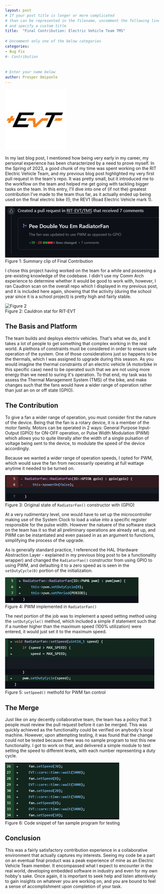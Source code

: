 ```yaml
---
layout: post
# If your post title is longer or more complicated
# than can be represented in the filename, uncomment the following line
# and specify a custom title
title:  "Final Contribution: Electric Vehicle Team TMS"

# Uncomment only one of the below categories
categories: 
- Bug Fix
#- Contribution


# Enter your name below
author: Prosper Omiponle
---
```


![EVT Logo](../assets/2024-04-21-Prosper_Contribution/foss_EVT.webp)
<br>

In my last blog post, I mentioned how being very early in my career, my personal experience has been characterized by a need to prove myself. In the Spring of 2023, a good chunk of my time was spent working on the RIT Electric Vehicle Team, and my previous blog post highlighted my very first pull request in the team's repo. It was pretty small, but it introduced me to the workflow on the team and helped me get going with tackling bigger tasks on the team.
In this entry, I'll dive into one of (if not the) greatest contribution I've made to the team thus far, as it actually ended up being used on the final electric bike (!); the REV1 (Road Electric Vehicle mark 1).

![Figure 1](../assets/2024-05-06-Prosper_Final_Contribution/FC_foss_Fig1.png)
<br>
Figure 1: Summary clip of Final Contribution

 I chose this project having worked on the team for a while and possesing a pre-existing knowledge of the codebase. I didn't use my Comm Arch experience to determine whether it would be good to work with, however, I ran Caudron scan on the overall repo which I displayed in my previous post, and it is included here again, showing that the activity (during the school year since it is a school project) is pretty high and fairly stable.

![Figure 2](../assets/2024-05-06-Prosper_Contribution/foss_Fig2.webp)
<br>
Figure 2: Cauldron stat for RIT-EVT

## The Basis and Platform
The team builds and deploys electriv vehicles. That's what we do, and it takes a lot of people to get something that complex working in the real world. A plethora of constraints must be considered in order to ensure safe operation of the system. One of those considerations just so happens to be the thermals, which I was assigned to upgrade during this season.
As you would imagine the thermal constraints of an electric vehicle (A motorbike in this specific case) need to be operated such that we are not using more energy than we need to suring it's operation. To that end, my task was to assess the Thermal Management System (TMS) of the bike, and make changes such that the fans would have a wider range of operation rather than just an on or off state (GPIO).

## The Contribution
To give a fan a wider range of operation, you must consider first the nature of the device. Being that the fan is a rotary device, it is a member of the motor family. Motors can be operated in 2 ways: General Purpose Input-Output (GPIO) for ON-OFF operation, or Pulse Width Modulation (PWM) which allows you to quite literally alter the width of a single pulsation of voltage being sent to the device, to modulate the speed of the device accordingly. 

Because we wanted a wider range of operation speeds, I opted for PWM, which would save the fan from neccessarily operating at full wattage anytime it needed to be turned on.

![Figure 3](../assets/2024-05-06-Prosper_Final_Contribution/FC_foss_Fig2.png)
<br>
Figure 3: Original state of `RadiatorFan()` constructor with (GPIO)

At a very rudimentary level, one would have to set up the microcontroller making use of the System Clock to load a value into a specific register responsible for the pulse width. However the natuere of the software stack on the team has it so that all preliminary operations are already set up, and PWM can be instantiated and even passed in as an argument to functions, simplifying the process of the upgrade.

As is generally standard practice, I referenced the HAL (Hardware Abstraction Layer - explained in my previous blog post to be a functionality wrapper) and changed the `RadiatorFan()` constructor from using GPIO to using PWM, and defaulting it to a zero speed as is seen in the `setDutyCycle(0)` portion of the initialization.

![Figure 4](../assets/2024-05-06-Prosper_Final_Contribution/FC_foss_Fig3.png)
<br>
Figure 4: PWM implemented in `RadiatorFan()`

The next portion of the job was to implement a speed setting method using the `setDutyCycle()` method, which included a simple if statement such that if a number higher than the maximum speed (100% utilization) were entered, it would just set it to the maximum speed.

![Figure 5](../assets/2024-05-06-Prosper_Final_Contribution/FC_foss_Fig4.png)
<br>
Figure 5: `setSpeed()` methofd for PWM fan control

## The Merge
Just like on any decently collaborative team, the team has a policy that 3 people must review the pull request before it can be merged. This was quickly achieved as the functionality could be verified on anybody's local machine. However, upon attempting testing, it was found that the change could not be tested because there was no sample program to test this new functionality. I got to work on that, and delivered a simple module to test setting the speed to different levels, with each number representing a duty cycle.

![Figure 6](../assets/2024-05-06-Prosper_Final_Contribution/FC_foss_Fig5.png)
<br>
Figure 6: Code snippet of fan sample program for testing

## Conclusion

This was a fairly satisfactory contribution experience in a collaborative environment that actually captures my interests. Seeing my code be a part on an eventual final product was a peak experience of mine as an Electric Vehicle Team member. It encompassed what I expect to encounter in the real world, developing embedded software in industry and even for my own hobby's sake. Once again, it is important to seek help and listen attentively to gain insights on whatever you are working on, and you are bound to feel a sense of accomplishment upon completion of your task.

